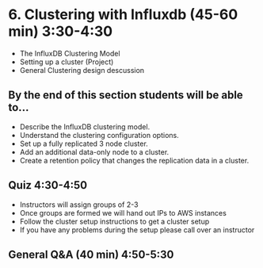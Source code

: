 # 6. Clustering with Influxdb (45-60 min) 3:30-4:30
* The InfluxDB Clustering Model
* Setting up a cluster (Project)
* General Clustering design descussion

## By the end of this section students will be able to...
* Describe the InfluxDB clustering model.
* Understand the clustering configuration options.
* Set up a fully replicated 3 node cluster.
* Add an additional data-only node to a cluster.
* Create a retention policy that changes the replication data in a cluster.

## Quiz 4:30-4:50

* Instructors will assign groups of 2-3
* Once groups are formed we will hand out IPs to AWS instances
* Follow the cluster setup instructions to get a cluster setup
* If you have any problems during the setup please call over an instructor

## General Q&A (40 min) 4:50-5:30


